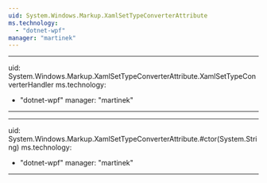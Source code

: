 ```yaml
---
uid: System.Windows.Markup.XamlSetTypeConverterAttribute
ms.technology: 
  - "dotnet-wpf"
manager: "martinek"
---
```


---
uid: System.Windows.Markup.XamlSetTypeConverterAttribute.XamlSetTypeConverterHandler
ms.technology: 
  - "dotnet-wpf"
manager: "martinek"
---

---
uid: System.Windows.Markup.XamlSetTypeConverterAttribute.#ctor(System.String)
ms.technology: 
  - "dotnet-wpf"
manager: "martinek"
---
